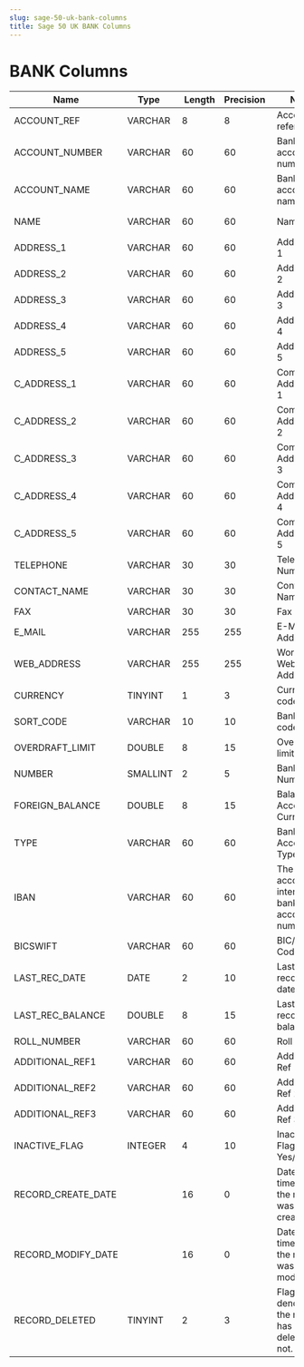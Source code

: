 ```yaml
---
slug: sage-50-uk-bank-columns
title: Sage 50 UK BANK Columns
---
```

# BANK Columns

| Name | Type  |  Length | Precision  |  Notes  | Example |
| --- | --- | --- | --- | --- | --- |
| ACCOUNT_REF | VARCHAR | 8 | 8 | Account reference | 1200 |
| ACCOUNT_NUMBER | VARCHAR | 60 | 60 | Bank account number | 003234234 |
| ACCOUNT_NAME | VARCHAR | 60 | 60 | Bank account name | Stationery & Computer Mart UK Ltd |
| NAME | VARCHAR | 60 | 60 | Name | Lloyds Bank PLC |
| ADDRESS_1 | VARCHAR | 60 | 60 | Address line 1 | Bank Chambers |
| ADDRESS_2 | VARCHAR | 60 | 60 | Address line 2 | 23a Grey Street |
| ADDRESS_3 | VARCHAR | 60 | 60 | Address line 3 | Necastle Upon Tyne |
| ADDRESS_4 | VARCHAR | 60 | 60 | Address line 4 |  |
| ADDRESS_5 | VARCHAR | 60 | 60 | Address line 5 | NE1 3ER |
| C_ADDRESS_1 | VARCHAR | 60 | 60 | Compact Address line 1 | Bank Chambers |
| C_ADDRESS_2 | VARCHAR | 60 | 60 | Compact Address line 2 | 23a Grey Street |
| C_ADDRESS_3 | VARCHAR | 60 | 60 | Compact Address line 3 | Necastle Upon Tyne |
| C_ADDRESS_4 | VARCHAR | 60 | 60 | Compact Address line 4 | NE1 3ER |
| C_ADDRESS_5 | VARCHAR | 60 | 60 | Compact Address line 5 |  |
| TELEPHONE | VARCHAR | 30 | 30 | Telephone Number |  |
| CONTACT_NAME | VARCHAR | 30 | 30 | Contact Name |  |
| FAX | VARCHAR | 30 | 30 | Fax Number |  |
| E_MAIL | VARCHAR | 255 | 255 | E-Mail Address |  |
| WEB_ADDRESS | VARCHAR | 255 | 255 | World Wide Web Address |  |
| CURRENCY | TINYINT | 1 | 3 | Currency code | 1 |
| SORT_CODE | VARCHAR | 10 | 10 | Bank sort code | 23-34-34 |
| OVERDRAFT_LIMIT | DOUBLE | 8 | 15 | Overdraft limit | -120000 |
| NUMBER | SMALLINT | 2 | 5 | Bank Number | 12800 |
| FOREIGN_BALANCE | DOUBLE | 8 | 15 | Balance (in Account Currency) | -20091.04 |
| TYPE | VARCHAR | 60 | 60 | Bank Account Type | Cheque Account |
| IBAN | VARCHAR | 60 | 60 | The account's international bank account number |  |
| BICSWIFT | VARCHAR | 60 | 60 | BIC/SWIFT Code |  |
| LAST_REC_DATE | DATE | 2 | 10 | Last reconciled date |  |
| LAST_REC_BALANCE | DOUBLE | 8 | 15 | Last reconciled balance | 0 |
| ROLL_NUMBER | VARCHAR | 60 | 60 | Roll Number |  |
| ADDITIONAL_REF1 | VARCHAR | 60 | 60 | Additional Ref 1 |  |
| ADDITIONAL_REF2 | VARCHAR | 60 | 60 | Additional Ref 2 |  |
| ADDITIONAL_REF3 | VARCHAR | 60 | 60 | Additional Ref 3 |  |
| INACTIVE_FLAG | INTEGER | 4 | 10 | Inactive Flag - Yes/No | 0 |
| RECORD_CREATE_DATE |  | 16 | 0 | Date and time when the record was created. | 27/04/2010 17:16:57 |
| RECORD_MODIFY_DATE |  | 16 | 0 | Date and time when the record was modified. | 04/08/2017 14:18:51 |
| RECORD_DELETED | TINYINT | 2 | 3 | Flag denoting if the record has been deleted or not. | 0 |

